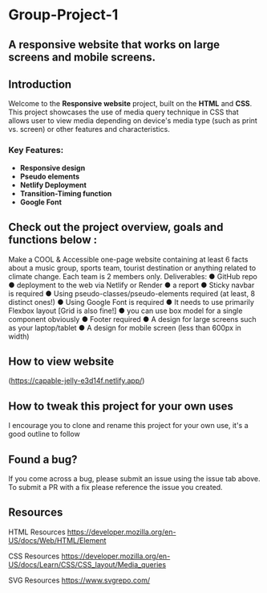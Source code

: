# Group-Project-1

## A responsive website that works on large screens and mobile screens.

## Introduction

Welcome to the **Responsive website** project, built on the **HTML** and **CSS**. This project showcases the use of media query technique in CSS that allows user to view media depending on device's media type (such as print vs. screen) or other features and characteristics.

### Key Features:
- **Responsive design**
- **Pseudo elements**
- **Netlify Deployment**
- **Transition-Timing function**
- **Google Font**

## Check out the project overview, goals and functions below :
Make a COOL & Accessible one-page website containing at least 6 facts
about a music group, sports team, tourist destination or anything related to climate
change.
Each team is 2 members only.
Deliverables:
● GitHub repo
● deployment to the web via Netlify or Render
● a report
● Sticky navbar is required
● Using pseudo-classes/pseudo-elements required (at least, 8 distinct ones!)
● Using Google Font is required
● It needs to use primarily Flexbox layout [Grid is also fine!]
● you can use box model for a single component obviously
● Footer required
●  A design for large screens such as your laptop/tablet
●  A design for mobile screen (less than 600px in width)

## How to view website
(https://capable-jelly-e3d14f.netlify.app/)

## How to tweak this project for your own uses
I encourage you to clone and rename this project for your own use, it's a good outline to follow

## Found a bug?
If you come across a bug, please submit an issue using the issue tab above. To submit a PR with a fix please reference the issue you created.

## Resources
HTML Resources https://developer.mozilla.org/en-US/docs/Web/HTML/Element

CSS Resources https://developer.mozilla.org/en-US/docs/Learn/CSS/CSS_layout/Media_queries

SVG Resources https://www.svgrepo.com/

